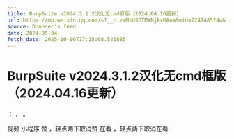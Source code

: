```yaml
---
title: BurpSuite v2024.3.1.2汉化无cmd框版（2024.04.16更新）
url: https://mp.weixin.qq.com/s?__biz=MzU5OTMxNjkxMA==&mid=2247485244&idx=1&sn=cf5d25c7b1f4795f12764a79913eb772
source: Doonsec's feed
date: 2024-05-04
fetch_date: 2025-10-06T17:15:08.526885
---
```


# BurpSuite v2024.3.1.2汉化无cmd框版（2024.04.16更新）

：
，
。

视频
小程序
赞
，轻点两下取消赞
在看
，轻点两下取消在看